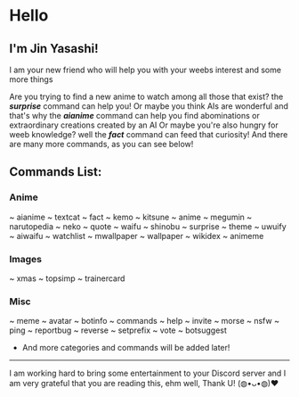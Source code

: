 # Hello
## I'm Jin Yasashi!
I am your new friend who will help you with your weebs interest and some more things

Are you trying to find a new anime to watch among all those that exist? the ***surprise*** command can help you!
Or maybe you think AIs are wonderful and that's why the ***aianime*** command can help you find abominations or extraordinary creations created by an AI
Or maybe you're also hungry for weeb knowledge? well the ***fact*** command can feed that curiosity!
And there are many more commands, as you can see below!
## Commands List:
### Anime 
~ aianime 
~ textcat
~ fact
~ kemo 
~ kitsune
~ anime
~ megumin
~ narutopedia
~ neko
~ quote
~ waifu
~ shinobu
~ surprise
~ theme
~ uwuify
~ aiwaifu
~ watchlist
~ mwallpaper
~ wallpaper
~ wikidex
~ animeme

### Images
~ xmas
~ topsimp
~ trainercard

### Misc
~ meme
~ avatar
~ botinfo
~ commands
~ help
~ invite
~ morse
~ nsfw
~ ping
~ reportbug
~ reverse
~ setprefix
~ vote
~ botsuggest

- And more categories and commands will be added later! 
------
I am working hard to bring some entertainment to your Discord server and I am very grateful that you are reading this, ehm well, Thank U! (◍•ᴗ•◍)❤
